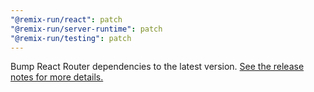 ```yaml
---
"@remix-run/react": patch
"@remix-run/server-runtime": patch
"@remix-run/testing": patch
---
```


Bump React Router dependencies to the latest version. [See the release notes for more details.](https://github.com/remix-run/react-router/releases/tag/react-router%406.8.1)
